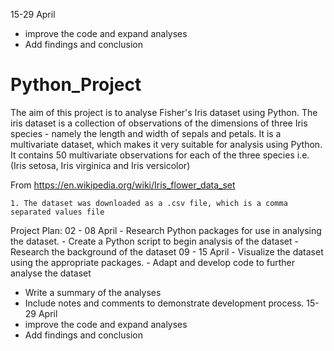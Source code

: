 15-29 April
  - improve the code and expand analyses
  - Add findings and conclusion
# Python_Project
The aim of this project is to analyse Fisher's Iris dataset using Python. The iris dataset is a collection of observations of the dimensions of three Iris species - namely the length and width of sepals and petals.  It is a multivariate dataset, which makes it very suitable for analysis using Python. It contains 50 multivariate observations for each of the three species i.e. 
(Iris setosa, Iris virginica and Iris versicolor)

From <https://en.wikipedia.org/wiki/Iris_flower_data_set> 

	1. The dataset was downloaded as a .csv file, which is a comma separated values file

Project Plan:
02 - 08 April
	- Research Python packages for use in analysing the dataset.
     -     Create a Python script to begin analysis of the dataset
     -     Research the background of the dataset
09 - 15 April
    - Visualize the dataset using the appropriate packages.
    -  Adapt and develop code to further analyse the dataset
   -  Write a summary of the analyses
   - Include notes and comments to demonstrate development process.
15-29 April
  - improve the code and expand analyses
  - Add findings and conclusion

